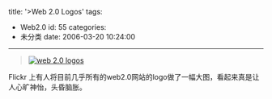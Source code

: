 title: '>Web 2.0 Logos'
tags:
  - Web2.0
id: 55
categories:
  - 未分类
date: 2006-03-20 10:24:00
---

>[![web 2.0 logos](http://static.flickr.com/14/93136022_25afa7e458.jpg "web 2.0 logos")](http://www.flickr.com/photo_zoom.gne?id=93136022&size=o)

Flickr 上有人将目前几乎所有的web2.0网站的logo做了一幅大图，看起来真是让人心旷神怡，头昏脑胀。